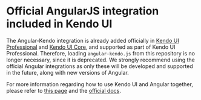 # Official AngularJS integration included in Kendo UI

The Angular-Kendo integration is already added officially in [Kendo UI Professional](http://www.telerik.com/kendo-ui) and [Kendo UI Core](http://www.telerik.com/kendo-ui/open-source-core), and supported as part of Kendo UI Professional. Therefore, loading `angular-kendo.js`  from this repository is no longer necessary, since it is deprecated. We strongly recommend using the official Angular integrations as only these will be developed and supported in the future, along with new versions of Angular.

For more information regarding how to use Kendo UI and Angular together, please refer to [this page](http://www.telerik.com/kendo-ui/angularjs-and-kendo-ui-framework-integration) and the [official docs](http://docs.telerik.com/kendo-ui/AngularJS/introduction).
